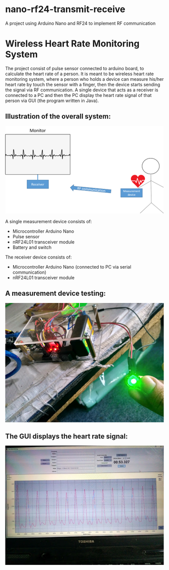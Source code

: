 # nano-rf24-transmit-receive
A project using Arduino Nano and RF24 to implement RF communication

# Wireless Heart Rate Monitoring System
The project consist of pulse sensor connected to arduino board, to calculate the heart rate of a person. It is meant to be wireless heart rate monitoring system, where a person who holds a device can measure his/her heart rate by touch the sensor with a finger, then the device starts sending the signal via RF communication. A single device that acts as a receiver is connected to a PC and then the PC display the heart rate signal of that person via GUI (the program written in Java).

## Illustration of the overall system:
![alt text](https://raw.githubusercontent.com/diannatarahman/nano-rf24-transmit-receive/master/images/Image%201.png)

A single measurement device consists of:
-	Microcontroller Arduino Nano
-	Pulse sensor
-	nRF24L01 transceiver module
-	Battery and switch

The receiver device consists of:
-	Microcontroller Arduino Nano (connected to PC via serial communication)
-	nRF24L01 transceiver module

## A measurement device testing:
![alt text](https://raw.githubusercontent.com/diannatarahman/nano-rf24-transmit-receive/master/images/Image%202.jpg)

## The GUI displays the heart rate signal:
![alt text](https://raw.githubusercontent.com/diannatarahman/nano-rf24-transmit-receive/master/images/Image%203.jpg)
